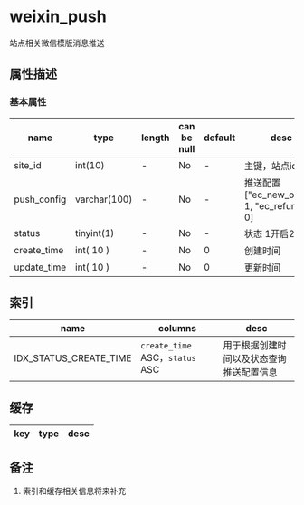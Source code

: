 # weixin_push

站点相关微信模版消息推送

## 属性描述

### 基本属性

| name | type | length | can be null | default | desc | dict |
| ---- | ---- | ------ | ----------- | ------- | ---- | ---- |
| site_id | int(10) | - | No | - | 主键，站点id| - |
| push_config | varchar(100) | - | No | - | 推送配置["ec_new_order": 1, "ec_refund": 0] | - |
| status | tinyint(1) | - | No | - | 状态 1开启2关闭 | - |
| create_time | int( 10 ) | - | No | 0 | 创建时间 | - |
| update_time | int( 10 ) | - | No | 0 | 更新时间 | - |

## 索引
| name | columns | desc |
| ---- | ------- | ---- |
| IDX_STATUS_CREATE_TIME | `create_time` ASC，`status` ASC | 用于根据创建时间以及状态查询推送配置信息 |

## 缓存
| key | type | desc |
| --- | ---- | ---- |

## 备注
1. 索引和缓存相关信息将来补充